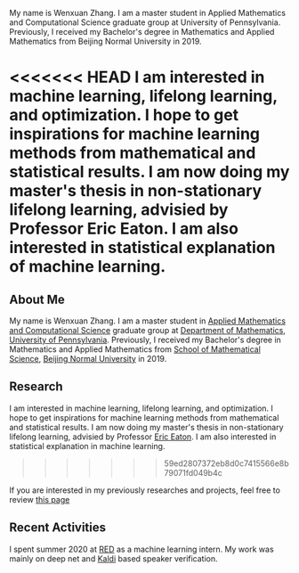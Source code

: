 My name is Wenxuan Zhang. I am a master student in Applied Mathematics and Computational Science graduate group at University of Pennsylvania.  Previously, I received my Bachelor's degree in Mathematics and Applied Mathematics from Beijing Normal University in 2019. 

<<<<<<< HEAD
I am interested in machine learning, lifelong learning, and optimization. I hope to get inspirations for machine learning methods from mathematical and statistical results. I am now doing my master's thesis in non-stationary lifelong learning, advisied by Professor Eric Eaton. I am also interested in statistical explanation of machine learning. 
=======

## About Me
My name is Wenxuan Zhang. I am a master student in [Applied Mathematics and Computational Science](https://www.amcs.upenn.edu) graduate group at [Department of Mathematics](https://www.math.upenn.edu), [University of Pennsylvania](https://www.upenn.edu).  Previously, I received my Bachelor's degree in Mathematics and Applied Mathematics from [School of Mathematical Science](http://math.bnu.edu.cn/xyxw/index.htm), [Beijing Normal University](https://www.bnu.edu.cn) in 2019. 


## Research
I am interested in machine learning, lifelong learning, and optimization. I hope to get inspirations for machine learning methods from mathematical and statistical results. I am now doing my master's thesis in non-stationary lifelong learning, advisied by Professor [Eric Eaton](https://www.seas.upenn.edu/~eeaton/). I am also interested in statistical explanation in machine learning. 
>>>>>>> 59ed2807372eb8d0c7415566e8b79071fd049b4c

If you are interested in my previously researches and projects, feel free to review [this page](projects)


## Recent Activities
I spent summer 2020 at [RED](https://www.xiaohongshu.com) as a machine learning intern. My work was mainly on deep net and [Kaldi](https://kaldi-asr.org) based speaker verification.


